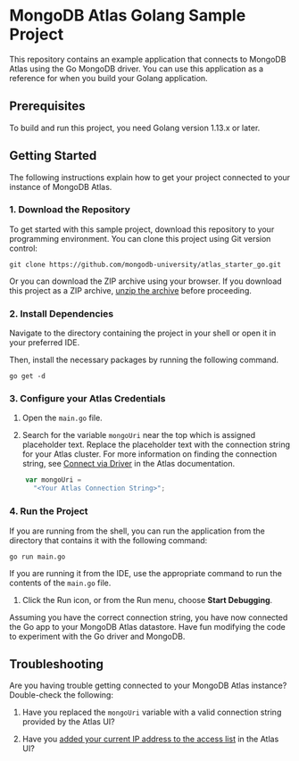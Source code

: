 # MongoDB Atlas Golang Sample Project

This repository contains an example application that connects to MongoDB
Atlas using the Go MongoDB driver. You can use this application as
a reference for when you build your Golang application.


## Prerequisites

To build and run this project, you need Golang version 1.13.x or later.


## Getting Started

The following instructions explain how to get your project connected to your 
instance of MongoDB Atlas.

### 1. Download the Repository

To get started with this sample project, download this repository to your
programming environment. You can clone this project using Git version control:

```
git clone https://github.com/mongodb-university/atlas_starter_go.git
```

Or you can download the ZIP archive using your browser. If you download
this project as a ZIP archive, 
[unzip the archive](https://www.wikihow.com/Unzip-a-File) before proceeding.


### 2. Install Dependencies

Navigate to the directory containing the project in your shell or open it
in your preferred IDE.

Then, install the necessary packages by running the following command.

```shell
go get -d
```


### 3. Configure your Atlas Credentials

1. Open the  `main.go` file.

2. Search for the variable `mongoUri` near the top which is assigned
   placeholder text. Replace the placeholder text with the connection
   string for your Atlas cluster. For more information on finding the
   connection string, see [Connect via
   Driver](https://docs.atlas.mongodb.com/driver-connection/) in the Atlas
   documentation.

```go 
    var mongoUri = 
      "<Your Atlas Connection String>";
```

### 4. Run the Project

If you are running from the shell, you can run the application from the
directory that contains it with the following command:

```shell
go run main.go
```

If you are running it from the IDE, use the appropriate command to run the
contents of the `main.go` file.

1. Click the Run icon, or from the Run menu, choose **Start Debugging**.

Assuming you have the correct connection string, you have now connected 
the Go app to your MongoDB Atlas datastore. Have fun modifying the code to experiment with the Go driver and MongoDB.

## Troubleshooting

Are you having trouble getting connected to your MongoDB Atlas instance? Double-check the following:

1. Have you replaced the `mongoUri` variable with a valid connection string provided by the Atlas UI?

2. Have you [added your current IP address to the access list](https://docs.atlas.mongodb.com/security-whitelist/) in the Atlas UI?
